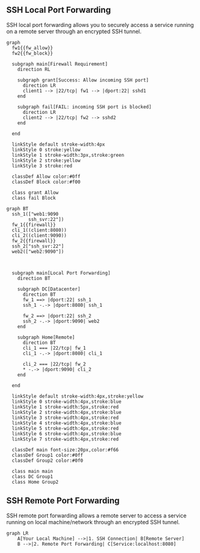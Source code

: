 ## SSH Local Port Forwarding

SSH local port forwarding allows you to securely access a service running on a remote server through an encrypted SSH tunnel.

```mermaid
graph 
  fw1{{fw_allow}}
  fw2{{fw_block}}

  subgraph main[Firewall Requirement]
    direction RL
 
    subgraph grant[Success: Allow incoming SSH port]
      direction LR
      client1 --> |22/tcp| fw1 --> |dport:22| sshd1
    end

    subgraph fail[FAIL: incoming SSH port is blocked]
      direction LR
      client2 --> |22/tcp| fw2 --> sshd2
    end

  end

  linkStyle default stroke-width:4px
  linkStyle 0 stroke:yellow
  linkStyle 1 stroke-width:3px,stroke:green
  linkStyle 2 stroke:yellow
  linkStyle 3 stroke:red

  classDef Allow color:#0ff
  classDef Block color:#f00

  class grant Allow
  class fail Block

```

```mermaid
graph BT
  ssh_1(["web1:9090
        ssh_svr:22"])
  fw_1{{firewall}}
  cli_1((client:8080))
  cli_2((client:9090))
  fw_2{{firewall}}
  ssh_2["ssh_svr:22"]
  web2(["web2:9090"])


  
  subgraph main[Local Port Forwarding]
    direction BT

    subgraph DC[Datacenter]
      direction BT 
      fw_1 ==> |dport:22| ssh_1
      ssh_1 -.-> |dport:8080| ssh_1

      fw_2 ==> |dport:22| ssh_2
      ssh_2 -.-> |dport:9090| web2
    end 

    subgraph Home[Remote]
      direction BT
      cli_1 === |22/tcp| fw_1
      cli_1 -.-> |dport:8080| cli_1

      cli_2 === |22/tcp| fw_2 
      * -.-> |dport:9090| cli_2
    end
  
  end

  linkStyle default stroke-width:4px,stroke:yellow
  linkStyle 0 stroke-width:4px,stroke:blue
  linkStyle 1 stroke-width:5px,stroke:red
  linkStyle 2 stroke-width:4px,stroke:blue
  linkStyle 3 stroke-width:4px,stroke:red
  linkStyle 4 stroke-width:4px,stroke:blue
  linkStyle 5 stroke-width:4px,stroke:red
  linkStyle 6 stroke-width:4px,stroke:blue
  linkStyle 7 stroke-width:4px,stroke:red

  classDef main font-size:20px,color:#f66
  classDef Group1 color:#0ff
  classDef Group2 color:#0f0

  class main main
  class DC Group1
  class Home Group2
```

## SSH Remote Port Forwarding

SSH remote port forwarding allows a remote server to access a service running on local machine/network through an encrypted SSH tunnel.

```mermaid
graph LR
    A[Your Local Machine] -->|1. SSH Connection| B[Remote Server]
    B -->|2. Remote Port Forwarding| C[Service:localhost:8080]
```

